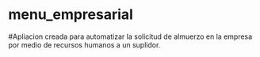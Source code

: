 # menu_empresarial
#Apliacion creada para automatizar la solicitud de almuerzo en la empresa por medio de recursos humanos a un suplidor.